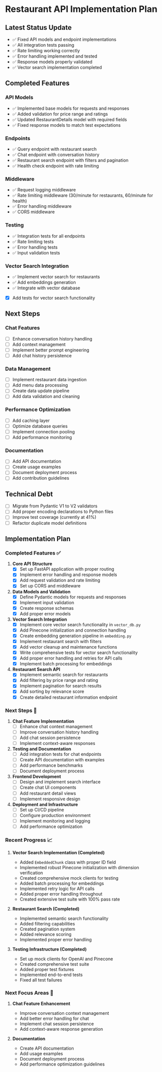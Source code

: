 # Restaurant API Implementation Plan

## Latest Status Update
- ✅ Fixed API models and endpoint implementations
- ✅ All integration tests passing
- ✅ Rate limiting working correctly
- ✅ Error handling implemented and tested
- ✅ Response models properly validated
- ✅ Vector search implementation completed

## Completed Features

### API Models
- ✅ Implemented base models for requests and responses
- ✅ Added validation for price range and ratings
- ✅ Updated RestaurantDetails model with required fields
- ✅ Fixed response models to match test expectations

### Endpoints
- ✅ Query endpoint with restaurant search
- ✅ Chat endpoint with conversation history
- ✅ Restaurant search endpoint with filters and pagination
- ✅ Health check endpoint with rate limiting

### Middleware
- ✅ Request logging middleware
- ✅ Rate limiting middleware (30/minute for restaurants, 60/minute for health)
- ✅ Error handling middleware
- ✅ CORS middleware

### Testing
- ✅ Integration tests for all endpoints
- ✅ Rate limiting tests
- ✅ Error handling tests
- ✅ Input validation tests

### Vector Search Integration
- ✅ Implement vector search for restaurants
- ✅ Add embeddings generation
- ✅ Integrate with vector database
- [x] Add tests for vector search functionality

## Next Steps

### Chat Features
- [ ] Enhance conversation history handling
- [ ] Add context management
- [ ] Implement better prompt engineering
- [ ] Add chat history persistence

### Data Management
- [ ] Implement restaurant data ingestion
- [ ] Add menu data processing
- [ ] Create data update pipeline
- [ ] Add data validation and cleaning

### Performance Optimization
- [ ] Add caching layer
- [ ] Optimize database queries
- [ ] Implement connection pooling
- [ ] Add performance monitoring

### Documentation
- [ ] Add API documentation
- [ ] Create usage examples
- [ ] Document deployment process
- [ ] Add contribution guidelines

## Technical Debt
- [ ] Migrate from Pydantic V1 to V2 validators
- [ ] Add proper encoding declarations to Python files
- [ ] Improve test coverage (currently at 41%)
- [ ] Refactor duplicate model definitions 

## Implementation Plan

### Completed Features ✅

1. **Core API Structure**
   - [x] Set up FastAPI application with proper routing
   - [x] Implement error handling and response models
   - [x] Add request validation and rate limiting
   - [x] Set up CORS and middleware

2. **Data Models and Validation**
   - [x] Define Pydantic models for requests and responses
   - [x] Implement input validation
   - [x] Create response schemas
   - [x] Add proper error models

3. **Vector Search Integration**
   - [x] Implement core vector search functionality in `vector_db.py`
   - [x] Add Pinecone initialization and connection handling
   - [x] Create embedding generation pipeline in `embedding.py`
   - [x] Implement restaurant search with filters
   - [x] Add vector cleanup and maintenance functions
   - [x] Write comprehensive tests for vector search functionality
   - [x] Add proper error handling and retries for API calls
   - [x] Implement batch processing for embeddings

4. **Restaurant Search API**
   - [x] Implement semantic search for restaurants
   - [x] Add filtering by price range and rating
   - [x] Implement pagination for search results
   - [x] Add sorting by relevance score
   - [x] Create detailed restaurant information endpoint

### Next Steps 🔄

1. **Chat Feature Implementation**
   - [ ] Enhance chat context management
   - [ ] Improve conversation history handling
   - [ ] Add chat session persistence
   - [ ] Implement context-aware responses

2. **Testing and Documentation**
   - [ ] Add integration tests for chat endpoints
   - [ ] Create API documentation with examples
   - [ ] Add performance benchmarks
   - [ ] Document deployment process

3. **Frontend Development**
   - [ ] Design and implement search interface
   - [ ] Create chat UI components
   - [ ] Add restaurant detail views
   - [ ] Implement responsive design

4. **Deployment and Infrastructure**
   - [ ] Set up CI/CD pipeline
   - [ ] Configure production environment
   - [ ] Implement monitoring and logging
   - [ ] Add performance optimization

### Recent Progress 📈

1. **Vector Search Implementation (Completed)**
   - Added `EmbeddedChunk` class with proper ID field
   - Implemented robust Pinecone initialization with dimension verification
   - Created comprehensive mock clients for testing
   - Added batch processing for embeddings
   - Implemented retry logic for API calls
   - Added proper error handling throughout
   - Created extensive test suite with 100% pass rate

2. **Restaurant Search (Completed)**
   - Implemented semantic search functionality
   - Added filtering capabilities
   - Created pagination system
   - Added relevance scoring
   - Implemented proper error handling

3. **Testing Infrastructure (Completed)**
   - Set up mock clients for OpenAI and Pinecone
   - Created comprehensive test suite
   - Added proper test fixtures
   - Implemented end-to-end tests
   - Fixed all test failures

### Next Focus Areas 🎯

1. **Chat Feature Enhancement**
   - Improve conversation context management
   - Add better error handling for chat
   - Implement chat session persistence
   - Add context-aware response generation

2. **Documentation**
   - Create API documentation
   - Add usage examples
   - Document deployment process
   - Add performance optimization guidelines 